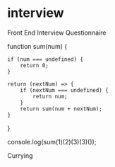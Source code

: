 # interview
Front End Interview Questionnaire 


function sum(num) {

    if (num === undefined) {
        return 0;
    }

    return (nextNum) => {
        if (nextNum === undefined) {
            return num;
        }
        return sum(num + nextNum);
    }
}

console.log(sum(1)(2)(3)(3)());

Currying 
